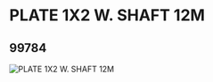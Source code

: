 # PLATE 1X2 W. SHAFT 12M
## 99784
![PLATE 1X2 W. SHAFT 12M](https://lc-www-live-s.legocdn.com/media/bricks/5/2/6010684.jpg)